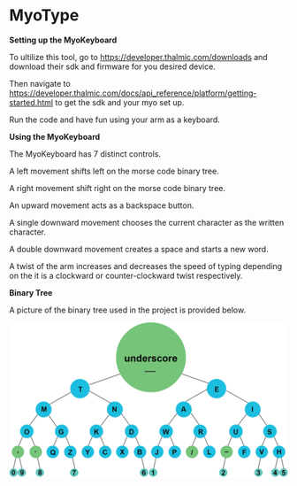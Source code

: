 # MyoType

<b>Setting up the MyoKeyboard</b>

To ultilize this tool, go to https://developer.thalmic.com/downloads and download their sdk and firmware for you desired device. 

Then navigate to https://developer.thalmic.com/docs/api_reference/platform/getting-started.html to get the sdk and your myo set up. 

Run the code and have fun using your arm as a keyboard.


<b>Using the MyoKeyboard</b>

The MyoKeyboard has 7 distinct controls.

A left movement shifts left on the morse code binary tree.

A right movement shift right on the morse code binary tree. 

An upward movement acts as a backspace button.

A single downward movement chooses the current character as the written character.

A double downward movement creates a space and starts a new word.

A twist of the arm increases and decreases the speed of typing depending on the it is a clockward or counter-clockward twist respectively. 

<b>Binary Tree</b>

A picture of the binary tree used in the project is provided below.

![ScreenShot](https://github.com/linchuandai/MyoKeyboard/blob/master/Tree%20Chart.png)
